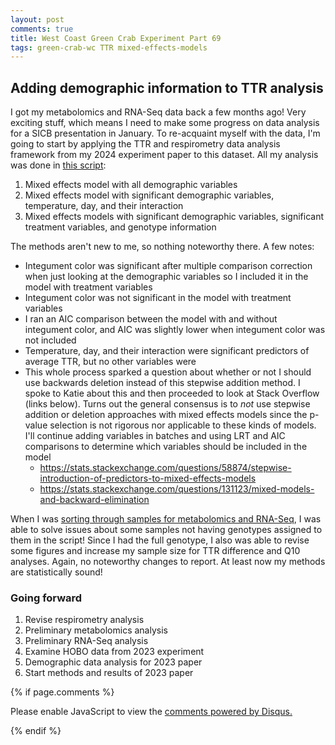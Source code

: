 ```yaml
---
layout: post
comments: true
title: West Coast Green Crab Experiment Part 69
tags: green-crab-wc TTR mixed-effects-models
---
```


## Adding demographic information to TTR analysis

I got my metabolomics and RNA-Seq data back a few months ago! Very exciting stuff, which means I need to make some progress on data analysis for a SICB presentation in January. To re-acquaint myself with the data, I'm going to start by applying the TTR and respirometry data analysis framework from my 2024 experiment paper to this dataset. All my analysis was done in [this script](https://github.com/yaaminiv/wc-green-crab/blob/main/code/03-TTR-analysis.Rmd):

1. Mixed effects model with all demographic variables
2. Mixed effects model with significant demographic variables, temperature, day, and their interaction
3. Mixed effects models with significant demographic variables, significant treatment variables, and genotype information

The methods aren't new to me, so nothing noteworthy there. A few notes:

- Integument color was significant after multiple comparison correction when just looking at the demographic variables so I included it in the model with treatment variables
- Integument color was not significant in the model with treatment variables
- I ran an AIC comparison between the model with and without integument color, and AIC was slightly lower when integument color was not included
- Temperature, day, and their interaction were significant predictors of average TTR, but no other variables were
- This whole process sparked a question about whether or not I should use backwards deletion instead of this stepwise addition method. I spoke to Katie about this and then proceeded to look at Stack Overflow (links below). Turns out the general consensus is to *not* use stepwise addition or deletion approaches with mixed effects models since the p-value selection is not rigorous nor applicable to these kinds of models. I'll continue adding variables in batches and using LRT and AIC comparisons to determine which variables should be included in the model
  - https://stats.stackexchange.com/questions/58874/stepwise-introduction-of-predictors-to-mixed-effects-models
  - https://stats.stackexchange.com/questions/131123/mixed-models-and-backward-elimination
  
When I was [sorting through samples for metabolomics and RNA-Seq](https://yaaminiv.github.io/Green-Crab-Experiment-2023-Part59/), I was able to solve issues about some samples not having genotypes assigned to them in the script! Since I had the full genotype, I also was able to revise some figures and increase my sample size for TTR difference and Q10 analyses. Again, no noteworthy changes to report. At least now my methods are statistically sound!

### Going forward

1. Revise respirometry analysis
2. Preliminary metabolomics analysis
3. Preliminary RNA-Seq analysis
2. Examine HOBO data from 2023 experiment
5. Demographic data analysis for 2023 paper
6. Start methods and results of 2023 paper

{% if page.comments %}

<div id="disqus_thread"></div>
<script>

/**
*  RECOMMENDED CONFIGURATION VARIABLES: EDIT AND UNCOMMENT THE SECTION BELOW TO INSERT DYNAMIC VALUES FROM YOUR PLATFORM OR CMS.
*  LEARN WHY DEFINING THESE VARIABLES IS IMPORTANT: https://disqus.com/admin/universalcode/#configuration-variables*/
/*
var disqus_config = function () {
this.page.url = PAGE_URL;  // Replace PAGE_URL with your page's canonical URL variable
this.page.identifier = PAGE_IDENTIFIER; // Replace PAGE_IDENTIFIER with your page's unique identifier variable
};
*/
(function() { // DON'T EDIT BELOW THIS LINE
var d = document, s = d.createElement('script');
s.src = 'https://the-responsible-grad-student.disqus.com/embed.js';
s.setAttribute('data-timestamp', +new Date());
(d.head || d.body).appendChild(s);
})();
</script>
<noscript>Please enable JavaScript to view the <a href="https://disqus.com/?ref_noscript">comments powered by Disqus.</a></noscript>

{% endif %}

<script id="dsq-count-scr" src="//the-responsible-grad-student.disqus.com/count.js" async></script>
